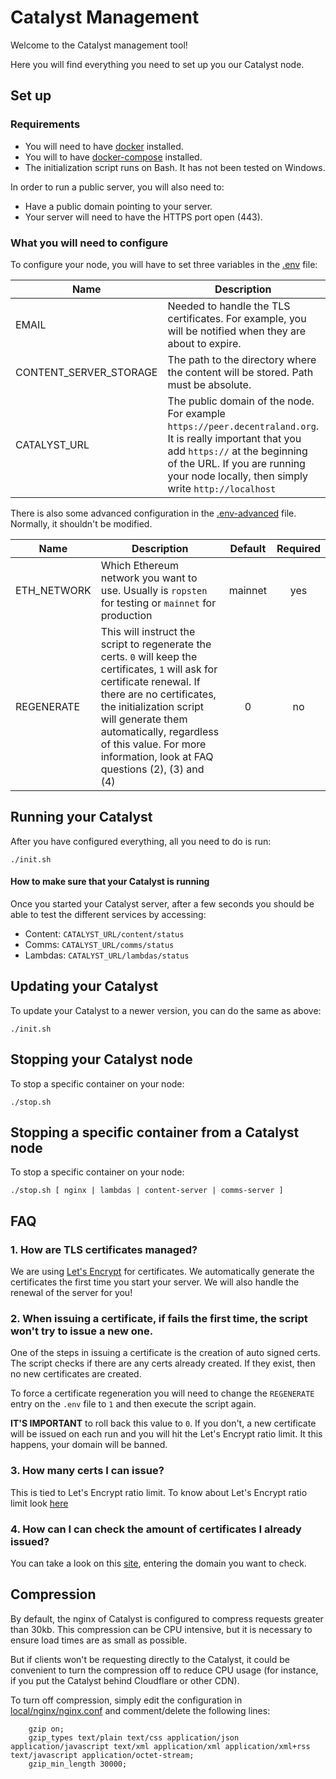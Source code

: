 # Catalyst Management

Welcome to the Catalyst management tool!

Here you will find everything you need to set up you our Catalyst node.

## Set up

### Requirements

* You will need to have [docker](https://docs.docker.com/install/) installed.
* You will to have [docker-compose](https://docs.docker.com/compose/install/) installed.
* The initialization script runs on Bash. It has not been tested on Windows.

In order to run a public server, you will also need to:
* Have a public domain pointing to your server.
* Your server will need to have the HTTPS port open (443).

### What you will need to configure
To configure your node, you will have to set three variables in the [.env](.env) file:

| Name | Description | Default | Required |
|------|-------------|:-----:|:-----:|
| EMAIL | Needed to handle the TLS certificates. For example, you will be notified when they are about to expire. | - | yes |
| CONTENT_SERVER_STORAGE |The path to the directory where the content will be stored. Path must be absolute. | - | yes |
| CATALYST_URL |The public domain of the node. For example `https://peer.decentraland.org`. It is really important that you add `https://` at the beginning of the URL. If you are running your node locally, then simply write `http://localhost` | - | yes |

There is also some advanced configuration in the [.env-advanced](.env-advanced) file. Normally, it shouldn't be modified.

| Name | Description | Default | Required |
|------|-------------|:-----:|:-----:|
| ETH_NETWORK | Which Ethereum network you want to use. Usually is `ropsten` for testing or `mainnet` for production | mainnet | yes |
| REGENERATE | This will instruct the script to regenerate the certs. `0` will keep the certificates, `1` will ask for certificate renewal. If there are no certificates, the initialization script will generate them automatically, regardless of this value. For more information, look at FAQ questions (2), (3) and (4)| 0 | no |




## Running your Catalyst

After you have configured everything, all you need to do is run:

```
./init.sh
```

#### How to make sure that your Catalyst is running

Once you started your Catalyst server, after a few seconds you should be able to test the different services by accessing:

* Content: `CATALYST_URL/content/status`
* Comms: `CATALYST_URL/comms/status`
* Lambdas: `CATALYST_URL/lambdas/status`


## Updating your Catalyst

To update your Catalyst to a newer version, you can do the same as above:

```
./init.sh
```

## Stopping your Catalyst node

To stop a specific container on your node:

```
./stop.sh
```

## Stopping a specific container from a Catalyst node
To stop a specific container on your node:

```
./stop.sh [ nginx | lambdas | content-server | comms-server ]
```

## FAQ
### 1. How are TLS certificates managed?
We are using [Let's Encrypt](https://letsencrypt.org/) for certificates. We automatically generate the certificates the first time you start your server. We will also handle the renewal of the server for you!

### 2. When issuing a certificate, if fails the first time, the script won't try to issue a new one.
One of the steps in issuing a certificate is the creation of auto signed certs. The script checks if there are any certs already created. If they exist, then no new certificates are created.

To force a certificate regeneration you will need to change the `REGENERATE` entry on the `.env` file to `1` and then execute the script again.

**IT'S IMPORTANT** to roll back this value to `0`. If you don't, a new certificate will be issued on each run and you will hit the Let's Encrypt ratio limit. It this happens, your domain will be banned.

### 3. How many certs I can issue?
This is tied to Let's Encrypt ratio limit. To know about Let's Encrypt ratio limit look [here](https://letsencrypt.org/docs/staging-environment/)

### 4. How can I can check the amount of certificates I already issued?
You can take a look on this [site](https://crt.sh/), entering the domain you want to check.

## Compression

By default, the nginx of Catalyst is configured to compress requests greater than 30kb. This compression can be CPU intensive, but it is necessary to ensure load times are as small as possible.

But if clients won't be requesting directly to the Catalyst, it could be convenient to turn the compression off to reduce CPU usage (for instance, if you put the Catalyst behind Cloudflare or other CDN).

To turn off compression, simply edit the configuration in [local/nginx/nginx.conf](local/nginx/nginx.conf) and comment/delete the following lines:

```
    gzip on;
    gzip_types text/plain text/css application/json application/javascript text/xml application/xml application/xml+rss text/javascript application/octet-stream;
    gzip_min_length 30000;
```
